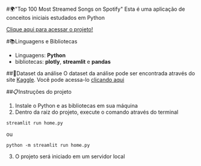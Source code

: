 #🌍"Top 100 Most Streamed Songs on Spotify"
Esta é uma aplicação de conceitos iniciais estudados em Python

[Clique aqui para acessar o projeto!](https://car-insights.streamlit.app/)


#📚Linguagens e Bibliotecas
- Linguagens: **Python**
- bibliotecas: **plotly**, **streamlit** e **pandas**

##💾Dataset da análise
O dataset da análise pode ser encontrada através do site [Kaggle](https://www.kaggle.com). Você pode acessa-lo [clicando aqui](https://www.kaggle.com/datasets/pavan9065/top-100-most-streamed-songs-on-spotify?resource=download)

##📋Instruções do projeto
1. Instale o Python e as bibliotecas em sua máquina
2. Dentro da raiz do projeto, execute o comando através do terminal
```
streamlit run home.py
```
ou

```
python -m streamlit run home.py
```
3. O projeto será iniciado em um servidor local
